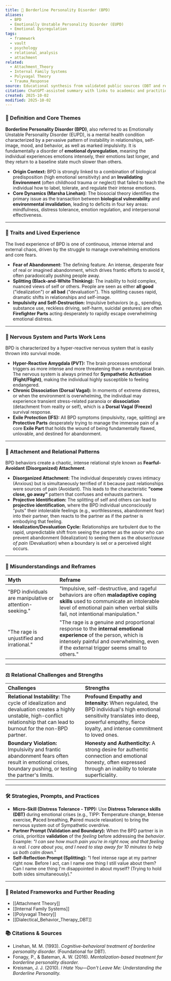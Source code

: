 ```yaml
---
title: 🖤 Borderline Personality Disorder (BPD)
aliases:
  - BPD
  - Emotionally Unstable Personality Disorder (EUPD)
  - Emotional Dysregulation
tags:
  - framework
  - vault
  - psychology
  - relational_analysis
  - attachment
related:
  - Attachment_Theory
  - Internal Family Systems
  - Polyvagal Theory
  - Trauma_Response
source: Educational synthesis from validated public sources (DBT and relational theory)
citation: ChatGPT-assisted summary with links to academic and practitioner materials
created: 2025-10-02
modified: 2025-10-02
---
```


<!-- @format -->

### 🧩 Definition and Core Themes

**Borderline Personality Disorder (BPD)**, also referred to as Emotionally Unstable Personality Disorder (EUPD), is a mental health condition characterized by a pervasive pattern of instability in relationships, self-image, mood, and behavior, as well as marked impulsivity. It is fundamentally a disorder of **emotional dysregulation**, meaning the individual experiences emotions intensely, their emotions last longer, and they return to a baseline state much slower than others.

- **Origin Context:** BPD is strongly linked to a combination of biological predisposition (high emotional sensitivity) and an **Invalidating Environment** (often childhood trauma or neglect) that failed to teach the individual how to label, tolerate, and regulate their intense emotions.
- **Core Dynamics (Marsha Linehan):** The biosocial theory identifies the primary issue as the transaction between **biological vulnerability** and **environmental invalidation**, leading to deficits in four key areas: mindfulness, distress tolerance, emotion regulation, and interpersonal effectiveness.

---

### 🌿 Traits and Lived Experience

The lived experience of BPD is one of continuous, intense internal and external chaos, driven by the struggle to manage overwhelming emotions and core fears.

- **Fear of Abandonment:** The defining feature. An intense, desperate fear of real or imagined abandonment, which drives frantic efforts to avoid it, often paradoxically pushing people away.
- **Splitting (Black-and-White Thinking):** The inability to hold complex, nuanced views of self or others. People are seen as either **all good** ("idealization") or **all bad** ("devaluation"). This splitting causes rapid, dramatic shifts in relationships and self-image.
- **Impulsivity and Self-Destruction:** Impulsive behaviors (e.g., spending, substance use, reckless driving, self-harm, suicidal gestures) are often **Firefighter Parts** acting desperately to rapidly escape overwhelming emotional distress.

---

### 🧠 Nervous System and Parts Work Lens

BPD is characterized by a hyper-reactive nervous system that is easily thrown into survival mode.

- **Hyper-Reactive Amygdala (PVT):** The brain processes emotional triggers as more intense and more threatening than a neurotypical brain. The nervous system is always primed for **Sympathetic Activation (Fight/Flight)**, making the individual highly susceptible to feeling endangered.
- **Chronic Dissociation (Dorsal Vagal):** In moments of extreme distress, or when the environment is overwhelming, the individual may experience transient stress-related paranoia or **dissociation** (detachment from reality or self), which is a **Dorsal Vagal (Freeze)** survival response.
- **Exile Protection (IFS):** All BPD symptoms (impulsivity, rage, splitting) are **Protective Parts** desperately trying to manage the immense pain of a core **Exile Part** that holds the wound of being fundamentally flawed, unlovable, and destined for abandonment.

---

### 💞 Attachment and Relational Patterns

BPD behaviors create a chaotic, intense relational style known as **Fearful-Avoidant (Disorganized) Attachment**.

- **Disorganized Attachment:** The individual desperately craves intimacy (Anxious) but is simultaneously terrified of it because past relationships were sources of pain (Avoidant). This leads to the characteristic **"come close, go away"** pattern that confuses and exhausts partners.
- **Projective Identification:** The splitting of self and others can lead to **projective identification**, where the BPD individual unconsciously "puts" their intolerable feelings (e.g., worthlessness, abandonment fear) into their partner, then reacts to the partner as if the partner is embodying that feeling.
- **Idealization/Devaluation Cycle:** Relationships are turbulent due to the rapid, unpredictable shift from seeing the partner as the _savior_ who can prevent abandonment (Idealization) to seeing them as the _abuser/cause of pain_ (Devaluation) when a boundary is set or a perceived slight occurs.

---

### 🔄 Misunderstandings and Reframes

| Myth                                                     | Reframe                                                                                                                                                                                                        |
| :------------------------------------------------------- | :------------------------------------------------------------------------------------------------------------------------------------------------------------------------------------------------------------- |
| "BPD individuals are manipulative or attention-seeking." | "Impulsive, self-destructive, and rageful behaviors are often **maladaptive coping skills** used to communicate an intolerable level of emotional pain when verbal skills fail, not intentional manipulation." |
| "The rage is unjustified and irrational."                | "The rage is a genuine and proportional response to the **internal emotional experience** of the person, which is intensely painful and overwhelming, even if the external trigger seems small to others."     |

---

### ⚖️ Relational Challenges and Strengths

| Challenges                                                                                                                                                                    | Strengths                                                                                                                                                                                         |
| :---------------------------------------------------------------------------------------------------------------------------------------------------------------------------- | :------------------------------------------------------------------------------------------------------------------------------------------------------------------------------------------------ |
| **Relational Instability:** The cycle of idealization and devaluation creates a highly unstable, high-conflict relationship that can lead to burnout for the non-BPD partner. | **Profound Empathy and Intensity:** When regulated, the BPD individual's high emotional sensitivity translates into deep, powerful empathy, fierce loyalty, and intense commitment to loved ones. |
| **Boundary Violation:** Impulsivity and frantic abandonment fears often result in emotional crises, boundary pushing, or testing the partner's limits.                        | **Honesty and Authenticity:** A strong desire for authentic connection and emotional honesty, often expressed through an inability to tolerate superficiality.                                    |

---

### 🛠️ Strategies, Prompts, and Practices

- **Micro-Skill (Distress Tolerance - TIPP):** Use **Distress Tolerance skills (DBT)** during emotional crises (e.g., TIPP: **T**emperature change, **I**ntense exercise, **P**aced breathing, **P**aired muscle relaxation) to bring the nervous system out of Sympathetic overdrive.
- **Partner Prompt (Validation and Boundary):** When the BPD partner is in crisis, prioritize **validation** of the _feeling_ before addressing the _behavior_. Example: _"I can see how much pain you're in right now, and that feeling is real. I care about you, and I need to step away for 10 minutes to help us both calm down."_
- **Self-Reflection Prompt (Splitting):** "I feel intense rage at my partner right now. Before I act, can I name one thing I still value about them? Can I name one thing I'm disappointed in about myself? (Trying to hold both sides simultaneously)."

---

### 🔗 Related Frameworks and Further Reading

- [[Attachment Theory]]
- [[Internal Family Systems]]
- [[Polyvagal Theory]]
- [[Dialectical_Behavior_Therapy_DBT]]

### 📚 Citations & Sources

- Linehan, M. M. (1993). _Cognitive-behavioral treatment of borderline personality disorder._ (Foundational for DBT).
- Fonagy, P., & Bateman, A. W. (2016). _Mentalization-based treatment for borderline personality disorder._
- Kreisman, J. J. (2010). _I Hate You—Don't Leave Me: Understanding the Borderline Personality._
